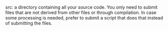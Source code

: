 src: a directory containing all your source code. You only need to submit files that are not derived from
other files or through compilation. In case some processing is needed, prefer to submit a script that does
that instead of submitting the files.